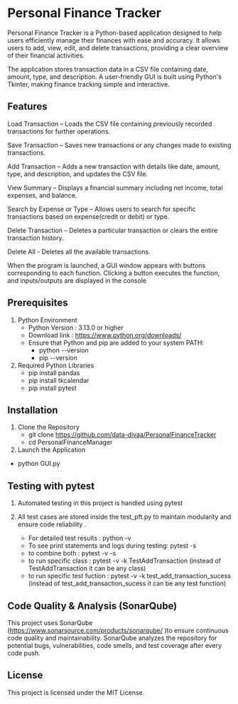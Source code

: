# Personal Finance Tracker
Personal Finance Tracker is a Python-based application designed to help users efficiently manage their finances with ease and accuracy. It allows users to add, view, edit, and delete transactions, providing a clear overview of their financial activities.

The application stores transaction data in a CSV file containing date, amount, type, and description. A user-friendly GUI is built using Python's Tkinter, making finance tracking simple and interactive.

## Features
Load Transaction – Loads the CSV file containing previously recorded transactions for further operations.

Save Transaction – Saves new transactions or any changes made to existing transactions.

Add Transaction – Adds a new transaction with details like date, amount, type, and description, and updates the CSV file.

View Summary – Displays a financial summary including net income, total expenses, and balance.

Search by Expense or Type – Allows users to search for specific transactions based on expense(credit or debit) or type.

Delete Transaction – Deletes a particular transaction or clears the entire transaction history.

Delete All - Deletes all the available transactions.

When the program is launched, a GUI window appears with buttons corresponding to each function. Clicking a button executes the function, and inputs/outputs are displayed in the console

## Prerequisites
1. Python Environment
   - Python Version : 3.13.0 or higher
   - Download link : https://www.python.org/downloads/
   - Ensure that Python and pip are added to your system PATH:
     - python --version
     - pip --version
2. Required Python Libraries
   - pip install pandas
   - pip install tkcalendar
   - pip install pytest

## Installation
1. Clone the Repository
   - git clone https://github.com/data-divaa/PersonalFinanceTracker
   - cd PersonalFinanceManager
2.  Launch the Application
   - python GUI.py    

## Testing with pytest
1. Automated testing in this project is handled using pytest
2. All test cases are stored inside the test_pft.py to maintain modularity and ensure code reliability .

   - For detailed test results : python -v
   - To see print statements and logs during testing: pytest -s
   - to combine both : pytest -v -s
   - to run specific class : pytest -v -k TestAddTransaction    (instead of TestAddTransaction it can be any class)
   - to run specific test fuction : pytest -v -k test_add_transaction_sucess  (instead of test_add_transaction_sucess it can be any test function)
  
## Code Quality & Analysis (SonarQube)
This project uses SonarQube (https://www.sonarsource.com/products/sonarqube/ )to ensure continuous code quality and maintainability.
SonarQube analyzes the repository for potential bugs, vulnerabilities, code smells, and test coverage after every code push.

## License
This project is licensed under the MIT License.



